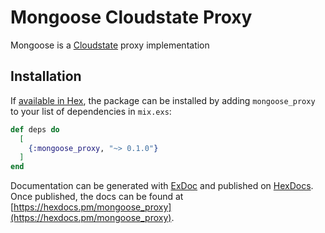 # Mongoose Cloudstate Proxy

Mongoose is a [Cloudstate](https://github.com/cloudstateio/cloudstate) proxy implementation

## Installation

If [available in Hex](https://hex.pm/docs/publish), the package can be installed
by adding `mongoose_proxy` to your list of dependencies in `mix.exs`:

```elixir
def deps do
  [
    {:mongoose_proxy, "~> 0.1.0"}
  ]
end
```

Documentation can be generated with [ExDoc](https://github.com/elixir-lang/ex_doc)
and published on [HexDocs](https://hexdocs.pm). Once published, the docs can
be found at [https://hexdocs.pm/mongoose_proxy](https://hexdocs.pm/mongoose_proxy).


